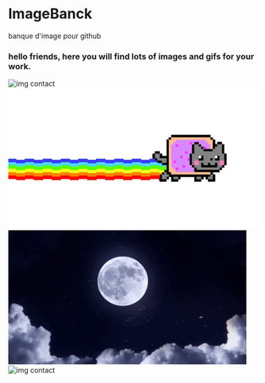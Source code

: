 # ImageBanck
banque d'image pour github

### hello friends, here you will find lots of images and gifs for your work.

![img contact](./img/skyeurebond.gif)![img contact](./img/gipcat.gif)![img contact](./img/giphy.gif)
![img contact](./img/codeurs.gif )

